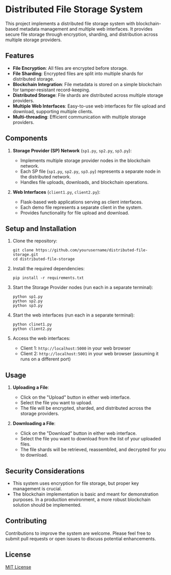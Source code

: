 # Distributed File Storage System

This project implements a distributed file storage system with blockchain-based metadata management and multiple web interfaces. It provides secure file storage through encryption, sharding, and distribution across multiple storage providers.

## Features

- **File Encryption**: All files are encrypted before storage.
- **File Sharding**: Encrypted files are split into multiple shards for distributed storage.
- **Blockchain Integration**: File metadata is stored on a simple blockchain for tamper-resistant record-keeping.
- **Distributed Storage**: File shards are distributed across multiple storage providers.
- **Multiple Web Interfaces**: Easy-to-use web interfaces for file upload and download, supporting multiple clients.
- **Multi-threading**: Efficient communication with multiple storage providers.

## Components

1. **Storage Provider (SP) Network** (`sp1.py`, `sp2.py`, `sp3.py`):
   - Implements multiple storage provider nodes in the blockchain network.
   - Each SP file (`sp1.py`, `sp2.py`, `sp3.py`) represents a separate node in the distributed network.
   - Handles file uploads, downloads, and blockchain operations.

2. **Web Interfaces** (`client1.py`, `client2.py`):
   - Flask-based web applications serving as client interfaces.
   - Each demo file represents a separate client in the system.
   - Provides functionality for file upload and download.

## Setup and Installation

1. Clone the repository:
   ```
   git clone https://github.com/yourusername/distributed-file-storage.git
   cd distributed-file-storage
   ```

2. Install the required dependencies:
   ```
   pip install -r requirements.txt
   ```

3. Start the Storage Provider nodes (run each in a separate terminal):
   ```
   python sp1.py
   python sp2.py
   python sp3.py
   ```

4. Start the web interfaces (run each in a separate terminal):
   ```
   python clinet1.py
   python client2.py
   ```

5. Access the web interfaces:
   - Client 1: `http://localhost:5000` in your web browser
   - Client 2: `http://localhost:5001` in your web browser (assuming it runs on a different port)

## Usage

1. **Uploading a File**:
   - Click on the "Upload" button in either web interface.
   - Select the file you want to upload.
   - The file will be encrypted, sharded, and distributed across the storage providers.

2. **Downloading a File**:
   - Click on the "Download" button in either web interface.
   - Select the file you want to download from the list of your uploaded files.
   - The file shards will be retrieved, reassembled, and decrypted for you to download.

## Security Considerations

- This system uses encryption for file storage, but proper key management is crucial.
- The blockchain implementation is basic and meant for demonstration purposes. In a production environment, a more robust blockchain solution should be implemented.

## Contributing

Contributions to improve the system are welcome. Please feel free to submit pull requests or open issues to discuss potential enhancements.

## License

[MIT License](LICENSE)
